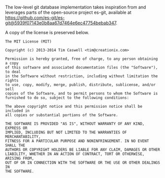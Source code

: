 The low-level git database implementation takes inspiration from and leverages
parts of the open-source project es-git, available at https://github.com/es-git/es-git@5939f07143e0b8aa67d7464e6ec47754bebab347.

A copy of the license is preserved below.



```
The MIT License (MIT)

Copyright (c) 2013-2014 Tim Caswell <tim@creationix.com>

Permission is hereby granted, free of charge, to any person obtaining a copy
of this software and associated documentation files (the "Software"), to deal
in the Software without restriction, including without limitation the rights
to use, copy, modify, merge, publish, distribute, sublicense, and/or sell
copies of the Software, and to permit persons to whom the Software is
furnished to do so, subject to the following conditions:

The above copyright notice and this permission notice shall be included in
all copies or substantial portions of the Software.

THE SOFTWARE IS PROVIDED "AS IS", WITHOUT WARRANTY OF ANY KIND, EXPRESS OR
IMPLIED, INCLUDING BUT NOT LIMITED TO THE WARRANTIES OF MERCHANTABILITY,
FITNESS FOR A PARTICULAR PURPOSE AND NONINFRINGEMENT. IN NO EVENT SHALL THE
AUTHORS OR COPYRIGHT HOLDERS BE LIABLE FOR ANY CLAIM, DAMAGES OR OTHER
LIABILITY, WHETHER IN AN ACTION OF CONTRACT, TORT OR OTHERWISE, ARISING FROM,
OUT OF OR IN CONNECTION WITH THE SOFTWARE OR THE USE OR OTHER DEALINGS IN
THE SOFTWARE.
```
